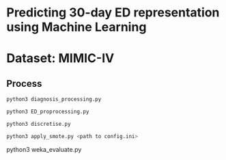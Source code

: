 # Predicting 30-day ED representation using Machine Learning
# Dataset: MIMIC-IV

## Process 
```bash
python3 diagnosis_processing.py
```

```bash
python3 ED_proprocessing.py
```

```bash
python3 discretise.py
```

```bash
python3 apply_smote.py <path to config.ini>
```


python3 weka_evaluate.py <path to config.ini>
